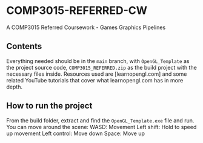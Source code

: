 # COMP3015-REFERRED-CW
A COMP3015 Referred Coursework - Games Graphics Pipelines

## Contents

Everything needed should be in the `main` branch, with `OpenGL_Template` as the project source code, `COMP3015_REFERRED.zip` as the build project with the necessary files inside. 
Resources used are [learnopengl.com] and some related YouTube tutorials that cover what learnopengl.com has in more depth.

## How to run the project
From the build folder, extract and find the `OpenGL_Template.exe` file and run.
You can move around the scene:
WASD: Movement
Left shift: Hold to speed up movement
Left control: Move down
Space: Move up
